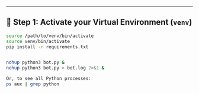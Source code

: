 
---

## 📌 Step 1: Activate your Virtual Environment (`venv`)
```bash
source /path/to/venv/bin/activate
source venv/bin/activate
pip install -r requirements.txt


nohup python3 bot.py &
nohup python3 bot.py > bot.log 2>&1 &

Or, to see all Python processes:
ps aux | grep python

